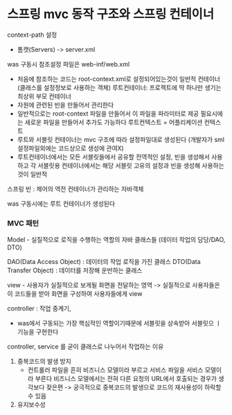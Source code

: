 스프링 mvc 동작 구조와 스프링 컨테이너
==============================

context-path 설정

- 톰캣(Servers) -> server.xml

was 구동시 참조설정 파일은 web-inf/web.xml

- 처음에 참조하는 코드는 root-context.xml로 설정되어있는것이 일반적
컨테이너(클래스를 설정정보로 사용하는 객체)
루트컨테이너: 프로젝트에 딱 하나만 생기는 최상위 부모 컨테이너
- 자원에 관련된 빈을 만들어서 관리한다
- 일반적으로는 root-context 파일을 만들어서 이 파일을 파라미터로 제공
필요시에는 새로운 파일을 만들어서 추가도 가능하다
루트컨텍스트 = 어플리케이션 컨텍스트
- 루트와 서블릿 컨테이너는 mvc 구조에 따라 설정파일대로 생성된다
(개발자가 sml 설정파일외에는 코드상으로 생성에 관여X)
- 루트컨테이너에서는 모든 서블릿들에서 공유할 전역적인 설정, 빈을
생성해서 사용하고 각 서블릿용 컨테이너에서는 해당 서블릿
고유의 설정과 빈을 생성해 사용하는 것이 일반적

스프링 빈 : 제어의 역전 컨테이너가 관리하는 자바객체

was 구동시에는 루트 컨테이너가 생성된다

### MVC 패턴
Model - 실질적으로 로직을 수행하는 역할의 자바 클래스들
(데이터 작업의 담당/DAO, DTO)

DAO(Data Access Object) : 데이터의 작업 로직을 가진 클래스
DTO(Data Transfer Object) : 데이터를 저장해 운반하는 클래스

view - 사용자가 실질적으로 보게될 화면을 전달하는 영역
-> 실질적으로 사용자들은 이 코드들을 받아 화면을 구성하여
사용자들에게 view

controller : 작업 중계기,

- was에서 구동되는 가장 핵심적인 역할이기때문에 서블릿을 상속받아
서블릿으 ㅣ기능을 구현한다

controller, service 를 굳이 클래스로 나누어서 작업하는 이유

1. 중복코드의 발생 방지
    - 컨트롤러 파일을 흔히 비즈니스 모델이라 부르고
    서비스 파일을 서비스 모델이라 부른다
    비즈니스 모델에서는 전혀 다른 요청의 URL에서 호출되는 경우가
    생각보다 잦은편 -> 궁극적으로 중복코드의 발생으로
    코드의 재사용성이 하락할 수 있음
2. 유지보수성
